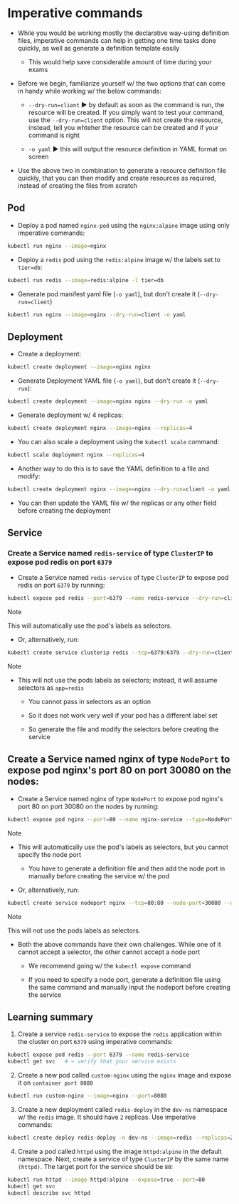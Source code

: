 # Imperative commands

* While you would be working mostly the declarative way-using definition files, imperative commands can help in getting one time tasks done quickly, as well as generate a definition template easily

  * This would help save considerable amount of time during your exams

* Before we begin, familiarize yourself w/ the two options that can come in handy while working w/ the below commands:

  * `--dry-run=client` ▶︎ by default as soon as the command is run, the resource will be created. If you simply want to test your command, use the `--dry-run=client` option. This will not create the resource, instead, tell you whteher the resource can be created and if your command is right

  * `-o yaml` ▶︎ this will output the resource definition in YAML format on screen

* Use the above two in combination to generate a resource definition file quickly, that you can then modify and create resources as required, instead of creating the files from scratch

## Pod

* Deploy a pod named `nginx-pod` using the `nginx:alpine` image using only imperative commands:

```zsh
kubectl run nginx --image=nginx
```

* Deploy a `redis` pod using the `redis:alpine` image w/ the labels set to `tier=db`:

```zsh
kubectl run redis --image=redis:alpine -l tier=db
```

* Generate pod manifest yaml file (`-o yaml`), but don't create it (`--dry-run=client`)

```zsh
kubectl run nginx --image=nginx --dry-run=client -o yaml
```

## Deployment

* Create a deployment:

```zsh
kubectl create deployment --image=nginx nginx
```

* Generate Deployment YAML file (`-o yaml`), but don't create it (`--dry-run`):

```zsh
kubectl create deployment --image=nginx nginx --dry-run -o yaml
```

* Generate deployment w/ 4 replicas:

```zsh
kubectl create deployment nginx --image=nginx --replicas=4
```

  * You can also scale a deployment using the `kubectl scale` command:

```zsh
kubectl scale deployment nginx --replicas=4
```

  * Another way to do this is to save the YAML definition to a file and modify:

```zsh
kubectl create deployment nginx --image=nginx --dry-run=client -o yaml > nginx-deployment.yaml
```

  * You can then update the YAML file w/ the replicas or any other field before creating the deployment

## Service

### Create a Service named `redis-service` of type `ClusterIP` to expose pod redis on port `6379`

* Create a Service named `redis-service` of type `ClusterIP` to expose pod redis on port `6379` by running:

```zsh
kubectl expose pod redis --port=6379 --name redis-service --dry-run=client -o yaml
```

> [!NOTE]
> 
> This will automatically use the pod's labels as selectors.

* Or, alternatively, run:

```zsh
kubectl create service clusterip redis --tcp=6379:6379 --dry-run=client -o yaml 
```

> [!NOTE]
> 
> * This will not use the pods labels as selectors; instead, it will assume selectors as `app=redis`
>
>   * You cannot pass in selectors as an option
> 
>   * So it does not work very well if your pod has a different label set
> 
>   * So generate the file and modify the selectors before creating the service

## Create a Service named nginx of type `NodePort` to expose pod nginx's port 80 on port 30080 on the nodes:

* Create a Service named nginx of type `NodePort` to expose pod nginx's port 80 on port 30080 on the nodes by running:

```zsh
kubectl expose pod nginx --port=80 --name nginx-service --type=NodePort --dry-run=client -o yaml
```

> [!NOTE]
> 
> * This will automatically use the pod's labels as selectors, but you cannot specify the node port
> 
>   * You have to generate a definition file and then add the node port in manually before creating the service w/ the pod

* Or, alternatively, run:

```zsh
kubectl create service nodeport nginx --tcp=80:80 --node-port=30080 --dry-run=client -o yaml
```

> [!NOTE]
> 
> This will not use the pods labels as selectors.

* Both the above commands have their own challenges. While one of it cannot accept a selector, the other cannot accept a node port

  * We recommend going w/ the `kubectl expose` command

  * If you need to specify a node port, generate a definition file using the same command and manually input the nodeport before creating the service

## Learning summary

1. Create a service `redis-service` to expose the `redis` application within the cluster on port `6379` using imperative commands:

```zsh
kubectl expose pod redis --port 6379 --name redis-service
kubectl get svc   # ← verify that your service exists
```

2. Create a new pod called `custom-nginx` using the `nginx` image and expose it on `container port 8080`

```zsh
kubectl run custom-nginx --image=nginx --port=8080
```

3. Create a new deployment called `redis-deploy` in the `dev-ns` namespace w/ the `redis` image. It should have `2` replicas. Use imperative commands:

```zsh
kubectl create deploy redis-deploy -n dev-ns --image=redis --replicas=2
```

4. Create a pod called `httpd` using the image `httpd:alpine` in the default namespace. Next, create a service of type `ClusterIP` by the same name `(httpd)`. The target port for the service should be `80`:

```zsh
kubectl run httpd --image httpd:alpine --expose=true --port=80
kubectl get svc
kubectl describe svc httpd
```
